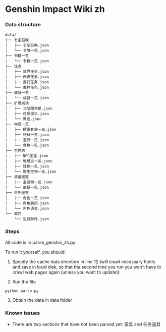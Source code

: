 # Genshin Impact Wiki zh

### Data structure

~~~
data/
├── 七圣召唤
│   ├── 七圣召唤.json
│   └── 卡牌一览.json
├── 书籍一览
│   └── 书籍一览.json
├── 任务
│   ├── 世界任务.json
│   ├── 传说任务.json
│   ├── 委托任务.json
│   └── 魔神任务.json
├── 成就一览
│   └── 成就一览.json
├── 扩展阅读
│   ├── 北陆图书馆.json
│   ├── 过场提示.json
│   └── 黑话.json
├── 物品一览
│   ├── 摆设套装一览.json
│   ├── 材料一览.json
│   ├── 道具一览.json
│   └── 食物一览.json
├── 生物志
│   ├── NPC图鉴.json
│   ├── 地理志一览.json
│   ├── 怪物一览.json
│   └── 野生生物一览.json
├── 装备图鉴
│   ├── 圣遗物一览.json
│   └── 武器一览.json
├── 角色图鉴
│   ├── 角色一览.json
│   ├── 角色装扮.json
│   └── 角色语音.json
└── 邮件
    └── 生日邮件.json
~~~

### Steps

All code is in parse_genshin_zh.py

To run it yourself, you should:

1. Specify the cache data directory in line 12 (will crawl necessary htmls and save in local disk, so that the second time you run you won't have to crawl web pages again (unless you want to update))

2. Run the file
~~~
python parse.py
~~~

3. Obtain the data in data folder

### Known issues
- There are two sections that have not been parsed yet: 家具 and 任务道具
